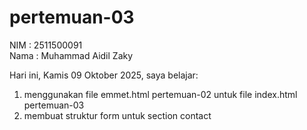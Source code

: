 # pertemuan-03

NIM : 2511500091<br>
Nama : Muhammad Aidil Zaky<br>

Hari ini, Kamis 09 Oktober 2025, saya belajar:
<ol>
  <li>menggunakan file emmet.html pertemuan-02 untuk file index.html pertemuan-03</li>
  <li>membuat struktur form untuk section contact</li>
</ol>